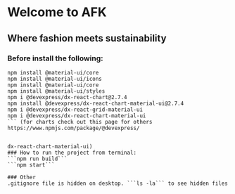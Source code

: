 # Welcome to AFK
## Where fashion meets sustainability

### Before install the following:
```
npm install @material-ui/core
npm install @material-ui/icons
npm install @material-ui/core
npm install @material-ui/styles
npm i @devexpress/dx-react-chart@2.7.4
npm install @devexpress/dx-react-chart-material-ui@2.7.4
npm i @devexpress/dx-react-grid-material-ui
npm i @devexpress/dx-react-chart-material-ui    
``` (for charts check out this page for others https://www.npmjs.com/package/@devexpress/


dx-react-chart-material-ui)
### How to run the project from terminal:
```npm run build```
```npm start```

### Other
.gitignore file is hidden on desktop. ```ls -la``` to see hidden files
